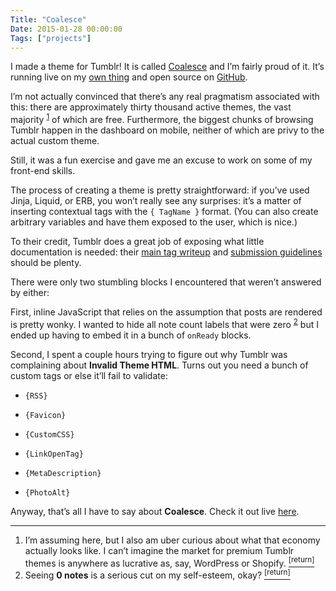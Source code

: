 ```yaml
---
Title: "Coalesce"
Date: 2015-01-28 00:00:00
Tags: ["projects"]
---
```


<p>I made a theme for Tumblr!  It is called <a href="coalescetheme.tumblr.com">Coalesce</a> and I’m fairly proud of it.  It’s running live on my <a href="jmduke.tumblr.com">own thing</a> and open source on <a href="https://github.com/jmduke/Coalesce">GitHub</a>.</p>


<p>I’m not actually convinced that there’s any real pragmatism associated with this: there are approximately thirty thousand active themes, the vast majority <sup class="footnote-ref" id="fnref:1"><a href="#fn:1" rel="footnote">1</a></sup> of which are free.  Furthermore, the biggest chunks of browsing Tumblr happen in the dashboard on mobile, neither of which are privy to the actual custom theme.</p>


<p>Still, it was a fun exercise and gave me an excuse to work on some of my front-end skills.</p>


<p>The process of creating a theme is pretty straightforward: if you’ve used Jinja, Liquid, or ERB, you won’t really see any surprises: it’s a matter of inserting contextual tags with the <code>{ TagName }</code> format.  (You can also create arbitrary variables and have them exposed to the user, which is nice.)</p>


<p>To their credit, Tumblr does a great job of exposing what little documentation is needed: their <a href="https://www.tumblr.com/docs/en/custom_themes">main tag writeup</a> and <a href="https://www.tumblr.com/docs/en/theme_submission_guidelines">submission guidelines</a> should be plenty.</p>


<p>There were only two stumbling blocks I encountered that weren’t answered by either:</p>


<p>First, inline JavaScript that relies on the assumption that posts are rendered is pretty wonky.  I wanted to hide all note count labels that were zero <sup class="footnote-ref" id="fnref:2"><a href="#fn:2" rel="footnote">2</a></sup> but I ended up having to embed it in a bunch of <code>onReady</code> blocks.</p>


<p>Second, I spent a couple hours trying to figure out why Tumblr was complaining about <strong>Invalid Theme HTML</strong>.  Turns out you need a bunch of custom tags or else it’ll fail to validate:</p>


<ul>
<li><p><code>{RSS}</code></p></li>
<li><p><code>{Favicon}</code></p></li>
<li><p><code>{CustomCSS}</code></p></li>
<li><p><code>{LinkOpenTag}</code></p></li>
<li><p><code>{MetaDescription}</code></p></li>
<li><p><code>{PhotoAlt}</code></p></li>
</ul>


<p>Anyway, that’s all I have to say about <strong>Coalesce</strong>.  Check it out live <a href="http://jmduke.tumblr.com">here</a>.</p>


<div class="footnotes">
<hr/>
<ol>
<li id="fn:1">I’m assuming here, but I also am uber curious about what that economy actually looks like.  I can’t imagine the market for premium Tumblr themes is anywhere as lucrative as, say, WordPress or Shopify.
 <a class="footnote-return" href="#fnref:1"><sup>[return]</sup></a></li>
<li id="fn:2">Seeing <strong>0 notes</strong> is a serious cut on my self-esteem, okay?
 <a class="footnote-return" href="#fnref:2"><sup>[return]</sup></a></li>
</ol>
</div>
	